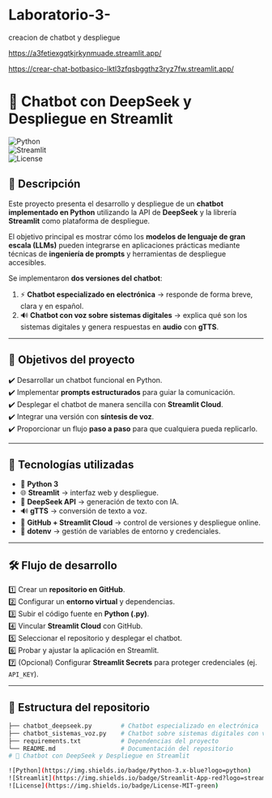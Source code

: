 # Laboratorio-3-
creacion de chatbot y despliegue

https://a3fetiexgqtkjrkynmuade.streamlit.app/


https://crear-chat-botbasico-lktl3zfqsbggthz3ryz7fw.streamlit.app/

# 🤖 Chatbot con DeepSeek y Despliegue en Streamlit  

![Python](https://img.shields.io/badge/Python-3.x-blue?logo=python)  
![Streamlit](https://img.shields.io/badge/Streamlit-App-red?logo=streamlit)  
![License](https://img.shields.io/badge/License-MIT-green)  

## 📌 Descripción  
Este proyecto presenta el desarrollo y despliegue de un **chatbot implementado en Python** utilizando la API de **DeepSeek** y la librería **Streamlit** como plataforma de despliegue.  

El objetivo principal es mostrar cómo los **modelos de lenguaje de gran escala (LLMs)** pueden integrarse en aplicaciones prácticas mediante técnicas de **ingeniería de prompts** y herramientas de despliegue accesibles.  

Se implementaron **dos versiones del chatbot**:  
1. ⚡ **Chatbot especializado en electrónica** → responde de forma breve, clara y en español.  
2. 🔊 **Chatbot con voz sobre sistemas digitales** → explica qué son los sistemas digitales y genera respuestas en **audio** con **gTTS**.  

---

## 🎯 Objetivos del proyecto  
✔️ Desarrollar un chatbot funcional en Python.  
✔️ Implementar **prompts estructurados** para guiar la comunicación.  
✔️ Desplegar el chatbot de manera sencilla con **Streamlit Cloud**.  
✔️ Integrar una versión con **síntesis de voz**.  
✔️ Proporcionar un flujo **paso a paso** para que cualquiera pueda replicarlo.  

---

## 🚀 Tecnologías utilizadas  
- 🐍 **Python 3**  
- 🌐 **Streamlit** → interfaz web y despliegue.  
- 🤖 **DeepSeek API** → generación de texto con IA.  
- 🔊 **gTTS** → conversión de texto a voz.  
- 💾 **GitHub + Streamlit Cloud** → control de versiones y despliegue online.  
- 🔐 **dotenv** → gestión de variables de entorno y credenciales.  

---

## 🛠️ Flujo de desarrollo  
1️⃣ Crear un **repositorio en GitHub**.  
2️⃣ Configurar un **entorno virtual** y dependencias.  
3️⃣ Subir el código fuente en **Python (.py)**.  
4️⃣ Vincular **Streamlit Cloud** con GitHub.  
5️⃣ Seleccionar el repositorio y desplegar el chatbot.  
6️⃣ Probar y ajustar la aplicación en Streamlit.  
7️⃣ (Opcional) Configurar **Streamlit Secrets** para proteger credenciales (ej. `API_KEY`).  

---

## 📂 Estructura del repositorio  
```bash
├── chatbot_deepseek.py        # Chatbot especializado en electrónica
├── chatbot_sistemas_voz.py    # Chatbot sobre sistemas digitales con voz
├── requirements.txt           # Dependencias del proyecto
└── README.md                  # Documentación del repositorio
# 🤖 Chatbot con DeepSeek y Despliegue en Streamlit  

![Python](https://img.shields.io/badge/Python-3.x-blue?logo=python)  
![Streamlit](https://img.shields.io/badge/Streamlit-App-red?logo=streamlit)  
![License](https://img.shields.io/badge/License-MIT-green)  

